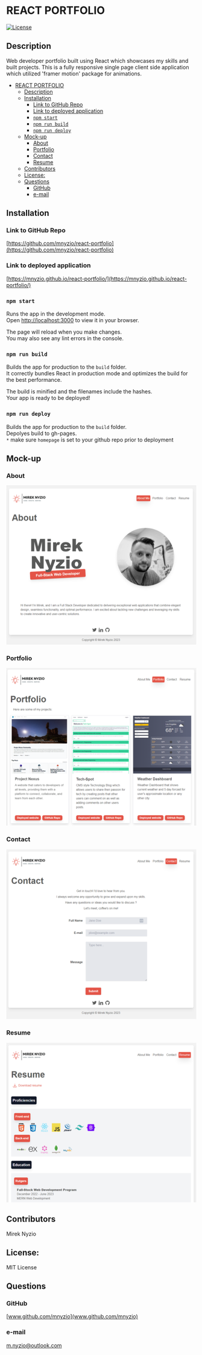 # REACT PORTFOLIO
[![License](https://img.shields.io/badge/License-MIT_License-green)](#license)

## Description

Web developer portfolio built using React which showcases my skills and built projects.
This is a fully responsive single page client side application which utilized 
'framer motion' package for animations.


- [REACT PORTFOLIO](#react-portfolio)
  - [Description](#description)
  - [Installation](#installation)
    - [Link to GitHub Repo](#link-to-github-repo)
    - [Link to deployed application](#link-to-deployed-application)
    - [`npm start`](#npm-start)
    - [`npm run build`](#npm-run-build)
    - [`npm run deploy`](#npm-run-deploy)
  - [Mock-up](#mock-up)
    - [About](#about)
    - [Portfolio](#portfolio)
    - [Contact](#contact)
    - [Resume](#resume)
  - [Contributors](#contributors)
  - [License:](#license)
  - [Questions](#questions)
    - [GitHub](#github)
    - [e-mail](#e-mail)


## Installation

### Link to GitHub Repo

[https://github.com/mnyzio/react-portfolio](https://github.com/mnyzio/react-portfolio)

### Link to deployed application

[https://mnyzio.github.io/react-portfolio/](https://mnyzio.github.io/react-portfolio/)

### `npm start`

Runs the app in the development mode.\
Open [http://localhost:3000](http://localhost:3000) to view it in your browser.

The page will reload when you make changes.\
You may also see any lint errors in the console.

### `npm run build`

Builds the app for production to the `build` folder.\
It correctly bundles React in production mode and optimizes the build for the best performance.

The build is minified and the filenames include the hashes.\
Your app is ready to be deployed!

### `npm run deploy`

Builds the app for production to the `build` folder.\
Depolyes build to gh-pages.\
`*` make sure `homepage` is set to your github repo prior to deployment

## Mock-up

### About
![about](mocku-up/about.png)

### Portfolio

![portfolio](mocku-up/protfolio.png)

### Contact

![contact](mocku-up/contact.png)

### Resume

![resume](mocku-up/resume.png)

## Contributors

Mirek Nyzio

## License:

MIT License

## Questions

### GitHub

[www.github.com/mnyzio](www.github.com/mnyzio)

### e-mail

[m.nyzio@outlook.com](m.nyzio@outlook.com)